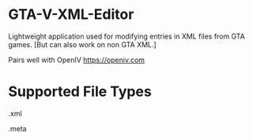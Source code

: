 # GTA-V-XML-Editor
Lightweight application used for modifying entries in XML files from GTA games. [But can also work on non GTA XML.]

Pairs well with OpenIV https://openiv.com

# Supported File Types
.xml

.meta
